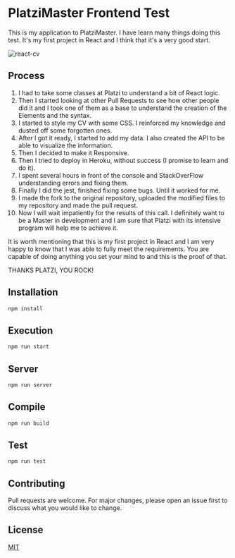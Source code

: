 # PlatziMaster Frontend Test

This is my application to PlatziMaster. I have learn many things doing this test. It's my first project in React and I think that it's a very good start.

![react-cv](https://github.com/joseuribeh/frontend/raw/my-try/screenshot.png?raw=true)

## Process
1. I had to take some classes at Platzi to understand a bit of React logic.
2. Then I started looking at other Pull Requests to see how other people did it and I took one of them as a base to understand the creation of the Elements and the syntax.
3. I started to style my CV with some CSS. I reinforced my knowledge and dusted off some forgotten ones.
4. After I got it ready, I started to add my data. I also created the API to be able to visualize the information.
5. Then I decided to make it Responsive.
6. Then I tried to deploy in Heroku, without success (I promise to learn and do it).
7. I spent several hours in front of the console and StackOverFlow understanding errors and fixing them.
8. Finally I did the jest, finished fixing some bugs. Until it worked for me.
9. I made the fork to the original repository, uploaded the modified files to my repository and made the pull request.
10. Now I will wait impatiently for the results of this call. I definitely want to be a Master in development and I am sure that Platzi with its intensive program will help me to achieve it.

It is worth mentioning that this is my first project in React and I am very happy to know that I was able to fully meet the requirements. You are capable of doing anything you set your mind to and this is the proof of that.

THANKS PLATZI, YOU ROCK! 

## Installation
```bash
npm install
```
## Execution

```bash
npm run start
```
## Server

```bash
npm run server
```
## Compile

```bash
npm run build
```
## Test

```bash
npm run test
```
## Contributing
Pull requests are welcome. For major changes, please open an issue first to discuss what you would like to change.

## License
[MIT](https://choosealicense.com/licenses/mit/)
